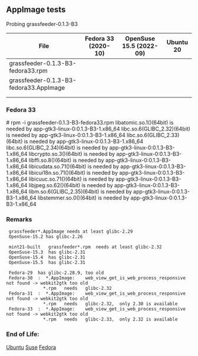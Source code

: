 ## AppImage tests

Probing  grassfeeder-0.1.3-B3

| File | Fedora 33 (2020-10) | OpenSuse 15.5 (2022-09) | Ubuntu 20 |
| ---- | ---- | ---- | ---- |
| grassfeeder-0.1.3-B3-fedora33.rpm       |   |   | |
| grassfeeder-0.1.3-B3-fedora33.AppImage  |   |   | |
|   |   |   |   | 
|   |   |   |   | 




### Fedora 33 
\# rpm -i  grassfeeder-0.1.3-B3-fedora33.rpm 
    libatomic.so.1()(64bit) is needed by app-gtk3-linux-0:0.1.3-B3-1.x86_64
    libc.so.6(GLIBC_2.32)(64bit) is needed by app-gtk3-linux-0:0.1.3-B3-1.x86_64
    libc.so.6(GLIBC_2.33)(64bit) is needed by app-gtk3-linux-0:0.1.3-B3-1.x86_64
    libc.so.6(GLIBC_2.34)(64bit) is needed by app-gtk3-linux-0:0.1.3-B3-1.x86_64
    libcrypto.so.3()(64bit) is needed by app-gtk3-linux-0:0.1.3-B3-1.x86_64
    libffi.so.8()(64bit) is needed by app-gtk3-linux-0:0.1.3-B3-1.x86_64
    libicudata.so.71()(64bit) is needed by app-gtk3-linux-0:0.1.3-B3-1.x86_64
    libicui18n.so.71()(64bit) is needed by app-gtk3-linux-0:0.1.3-B3-1.x86_64
    libicuuc.so.71()(64bit) is needed by app-gtk3-linux-0:0.1.3-B3-1.x86_64
    libjpeg.so.62()(64bit) is needed by app-gtk3-linux-0:0.1.3-B3-1.x86_64
    libm.so.6(GLIBC_2.35)(64bit) is needed by app-gtk3-linux-0:0.1.3-B3-1.x86_64
    libstemmer.so.0()(64bit) is needed by app-gtk3-linux-0:0.1.3-B3-1.x86_64



### Remarks

     grassfeeder*.AppImage needs at least glibc-2.29
     OpenSuse-15.2 has glibc-2.26

     mint21-built   grassfeeder*.rpm  needs at least glibc-2.32
     OpenSuse-15.3  has glibc-2.31
     OpenSuse-15.4  has glibc-2.31
     OpenSuse-15.5  has glibc-2.31
     
     Fedora-29  has glibc-2.28.9, too old
     Fedora-30  :  *.AppImage:    web_view_get_is_web_process_responsive  not found -> webkit2gtk too old
                  *.rpm   needs   glibc-2.32
     Fedora-31  :  *.AppImage:    web_view_get_is_web_process_responsive  not found -> webkit2gtk too old
                  *.rpm   needs   glibc-2.32,  only 2.30 is available
     Fedora-33  :  *.AppImage:    web_view_get_is_web_process_responsive  not found -> webkit2gtk too old
                  *.rpm   needs   glibc-2.33,  only 2.32 is available
                       



### End of Life: 
[Ubuntu](https://endoflife.date/ubuntu) [Suse](https://endoflife.date/opensuse) [Fedora](https://endoflife.date/fedora)



